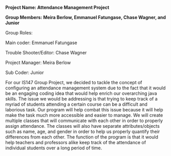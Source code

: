 **Project Name: Attendance Management Project**<br />

**Group Members: Meira Berlow, Emmanuel Fatungase, Chase Wagner, and Junior**

Group Roles: <br />

Main coder: Emmanuel Fatungase <br />

Trouble Shooter/Editor: Chase Wagner <br />

Project Manager: Meira Berlow<br />

Sub Coder: Junior <br />

For our IS147 Group Project, we decided to tackle the concept of configuring an attendance management system due to the fact that it would be an engaging coding idea that would help enrich our overarching java skills. The issue we would be addressing is that trying to keep track of a myriad of students attending a certain course can be a difficult and laborious task. Our program will help combat this issue because it will help make the task much more accessible and easier to manage. We will create multiple classes that will communicate with each other in order to properly assign attendance. The classes will also have separate attributes/objects such as name, age, and gender in order to help us properly quantify their differences from each other. The function of the program is that it would help teachers and professors alike keep track of the attendance of individual students over a long period of time.
